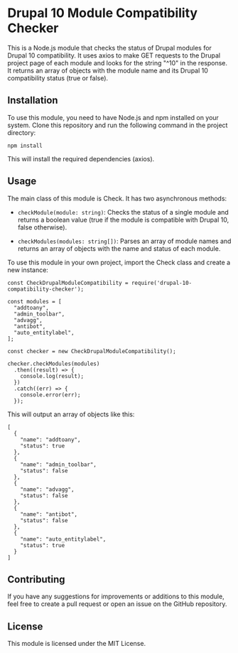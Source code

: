 # Drupal 10 Module Compatibility Checker

This is a Node.js module that checks the status of Drupal modules for Drupal 10 compatibility. It uses axios to make GET requests to the Drupal project page of each module and looks for the string "^10" in the response. It returns an array of objects with the module name and its Drupal 10 compatibility status (true or false).

## Installation
To use this module, you need to have Node.js and npm installed on your system. Clone this repository and run the following command in the project directory:

```
npm install
```

This will install the required dependencies (axios).

## Usage
The main class of this module is Check. It has two asynchronous methods:

- `checkModule(module: string)`: Checks the status of a single module and returns a boolean value (true if the module is compatible with Drupal 10, false otherwise).

- `checkModules(modules: string[])`: Parses an array of module names and returns an array of objects with the name and status of each module.

To use this module in your own project, import the Check class and create a new instance:

```
const CheckDrupalModuleCompatibility = require('drupal-10-compatibility-checker');

const modules = [
  "addtoany",
  "admin_toolbar",
  "advagg",
  "antibot",
  "auto_entitylabel",
];

const checker = new CheckDrupalModuleCompatibility();

checker.checkModules(modules)
  .then((result) => {
    console.log(result);
  })
  .catch((err) => {
    console.error(err);
  });
```

This will output an array of objects like this:

```
[
  {
    "name": "addtoany",
    "status": true
  },
  {
    "name": "admin_toolbar",
    "status": false
  },
  {
    "name": "advagg",
    "status": false
  },
  {
    "name": "antibot",
    "status": false
  },
  {
    "name": "auto_entitylabel",
    "status": true
  }
]
```

## Contributing
If you have any suggestions for improvements or additions to this module, feel free to create a pull request or open an issue on the GitHub repository.

## License
This module is licensed under the MIT License.
